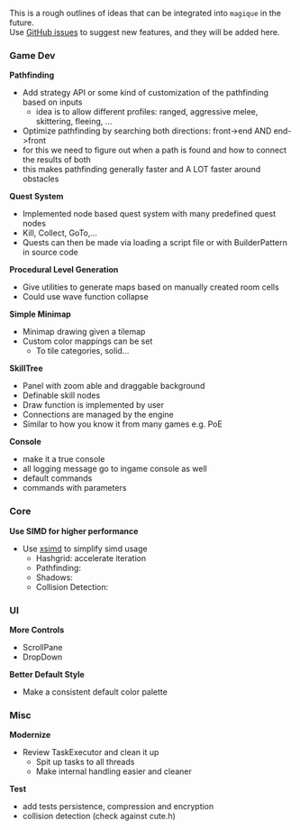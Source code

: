 This is a rough outlines of ideas that can be integrated into `magique` in the future.  
Use [GitHub issues](https://github.com/gk646/magique) to suggest new features, and they will be added here.

### Game Dev

**Pathfinding**

- Add strategy API or some kind of customization of the pathfinding based on inputs
  - idea is to allow different profiles: ranged, aggressive melee, skittering, fleeing, ...
- Optimize pathfinding by searching both directions: front->end AND end->front
- for this we need to figure out when a path is found and how to connect the results of both
- this makes pathfinding generally faster and A LOT faster around obstacles

**Quest System**

- Implemented node based quest system with many predefined quest nodes
- Kill, Collect, GoTo,...
- Quests can then be made via loading a script file or with BuilderPattern in source code

**Procedural Level Generation**
- Give utilities to generate maps based on manually created room cells
- Could use wave function collapse

**Simple Minimap**
- Minimap drawing given a tilemap
- Custom color mappings can be set
  - To tile categories, solid...

**SkillTree**
- Panel with zoom able and draggable background
- Definable skill nodes 
- Draw function is implemented by user
- Connections are managed by the engine
- Similar to how you know it from many games e.g. PoE

**Console**
- make it a true console
- all logging message go to ingame console as well
- default commands
- commands with parameters

### Core

**Use SIMD for higher performance**
- Use [xsimd](https://github.com/xtensor-stack/xsimd) to simplify simd usage 
  - Hashgrid: accelerate iteration
  - Pathfinding: 
  - Shadows:
  - Collision Detection:


### UI

**More Controls**
- ScrollPane
- DropDown


**Better Default Style**
- Make a consistent default color palette


### Misc

**Modernize**
- Review TaskExecutor and clean it up
  - Spit up tasks to all threads
  - Make internal handling easier and cleaner

**Test**
- add tests persistence, compression and encryption
- collision detection (check against cute.h)